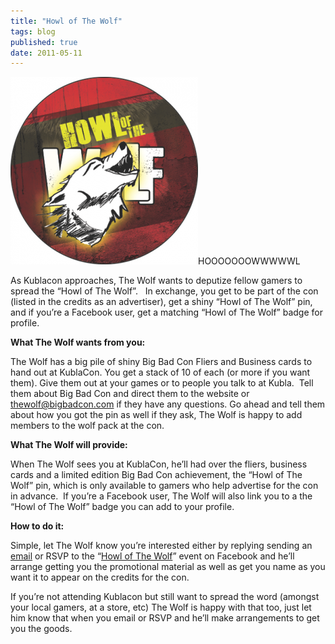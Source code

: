 ```yaml
---
title: "Howl of The Wolf"
tags: blog
published: true
date: 2011-05-11
---
```


[![Howl of The Wolf Badge](/images/howl-ofthe-wolf4-no-url-forprint-300x300.png "Howl of The Wolf Badge")](http://www.bigbadcon.com/wp-content/uploads/2011/05/howl-ofthe-wolf4-no-url-forprint.png)HOOOOOOOWWWWWL

As Kublacon approaches, The Wolf wants to deputize fellow gamers to spread the “Howl of The Wolf”.   In exchange, you get to be part of the con (listed in the credits as an advertiser), get a shiny “Howl of The Wolf” pin, and if you’re a Facebook user, get a matching “Howl of The Wolf” badge for profile.

**What The Wolf wants from you:**

The Wolf has a big pile of shiny Big Bad Con Fliers and Business cards to hand out at KublaCon. You get a stack of 10 of each (or more if you want them). Give them out at your games or to people you talk to at Kubla.  Tell them about Big Bad Con and direct them to the website or [thewolf@bigbadcon.com](mailto:thewolf@bigbadcon.com) if they have any questions. Go ahead and tell them about how you got the pin as well if they ask, The Wolf is happy to add members to the wolf pack at the con.

**What The Wolf will provide:**

When The Wolf sees you at KublaCon, he’ll had over the fliers, business cards and a limited edition Big Bad Con achievement, the “Howl of The Wolf” pin, which is only available to gamers who help advertise for the con in advance.  If you’re a Facebook user, The Wolf will also link you to a the “Howl of The Wolf” badge you can add to your profile.

**How to do it:**

Simple, let The Wolf know you’re interested either by replying sending an [email](mailto:thewolf@bigbadcon.com) or RSVP to the “[Howl of The Wolf](http://www.facebook.com/event.php?eid=114375851980310)” event on Facebook and he’ll arrange getting you the promotional material as well as get you name as you want it to appear on the credits for the con.

If you’re not attending Kublacon but still want to spread the word (amongst your local gamers, at a store, etc) The Wolf is happy with that too, just let him know that when you email or RSVP and he’ll make arrangements to get you the goods.
